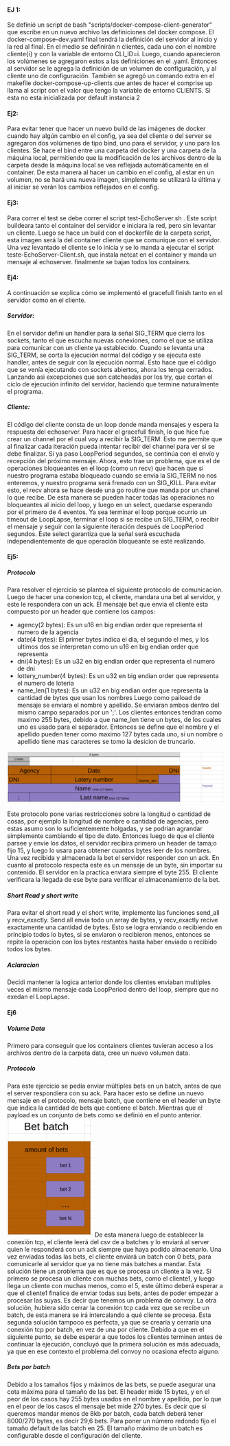 #### EJ 1:
Se definió un script de bash "scripts/docker-compose-client-generator" que escribe en un nuevo archivo las definiciones del docker compose. El docker-compose-dev.yaml final tendrá la definición del servidor al inicio y la red al final. En el medio se definirán n clientes, cada uno con el nombre cliente{i} y  con la variable de entorno CLI_ID=i. Luego, cuando aparecieron los volúmenes se agregaron estos a las definiciones en el .yaml. Entonces al servidor se le agrega la definición de un volumen de configuración, y al cliente uno de configuración. También se agregó un comando extra en el makefile docker-compose-up-clients que antes de hacer el comprise up llama al script con el valor que tengo la variable de entorno CLIENTS. Si esta no esta inicializada por default instancia 2

#### Ej2:
Para evitar tener que hacer un nuevo build de las imágenes de docker cuando hay algún cambio en el config, ya sea del cliente o del server se agregaron dos volúmenes de tipo bind, uno para el servidor, y uno para los clientes. Se hace el bind entre  una carpeta del docker y una carpeta de la máquina local, permitiendo que la modificación de los archivos dentro de la carpeta desde la máquina local se vea reflejada automáticamente en el container. De esta manera al hacer un cambio en el config, al estar en un volumen, no se hará una nueva imagen, simplemente se utilizará la última y al iniciar se verán los cambios reflejados en el config.

#### Ej3:
Para correr el test se debe correr el script test-EchoServer.sh . Este script buildeara tanto el container del servidor e iniciara la red, pero sin levantar un cliente. Luego se hace un build con el dockerfile de la carpeta script, esta imagen será la del container cliente que se comunique con el servidor. Una vez levantado el cliente se lo inicia y se lo manda a ejecutar el script teste-EchoServer-Client.sh, que instala netcat en el container y manda un mensaje al echoserver. finalmente se bajan todos los containers.

#### Ej4:
A continuación se explica cómo se implementó el gracefull finish tanto en el servidor como en el cliente.
##### Servidor:
En el servidor defini un handler para la señal SIG_TERM que cierra los sockets, tanto el que escucha nuevas conexiones, como el que se utiliza para comunicar con un cliente ya establecido. Cuando se levanta una SIG_TERM, se corta la ejecución normal del código y se ejecuta este handler, antes de seguir con la ejecución normal. Esto hace que el código que se venía ejecutando con sockets abiertos, ahora los tenga cerrados. Lanzando asi excepciones que son catcheadas por los try, que cortan el ciclo de ejecución infinito del servidor, haciendo que termine naturalmente el programa.
##### Cliente:
El código del cliente consta de un loop donde manda mensajes y espera la respuesta del echoserver. Para hacer el gracefull finish, lo que hice fue crear un channel por el cual voy a recibir la SIG_TERM. Esto me permite que al finalizar cada iteración pueda intentar recibir del channel para ver si se debe finalizar. Si ya paso LoopPeriod segundos, se continúa con el envío y recepción del próximo mensaje. Ahora, esto trae un problema, que es el de operaciones bloqueantes en el loop (como un recv) que hacen que si nuestro programa estaba bloqueado cuando se envía la SIG_TERM no nos enteremos, y nuestro programa será frenado con un SIG_KILL. Para evitar esto, el recv ahora se hace desde una go routine que manda por un chanel lo que recibe. De esta manera se pueden hacer todas las operaciones no bloqueantes al inicio del loop, y luego en un select, quedarse esperando por el primero de 4 eventos. Ya sea terminar el loop porque ocurrio un timeout de LoopLapse, terminar el loop si se recibe un SIG_TERM, o recibir el mensaje y seguir con la siguiente iteración después de LoopPeriod segundos. Este select garantiza que la señal será escuchada independientemente de que operación bloqueante se esté realizando.

#### Ej5:
##### Protocolo
Para resolver el ejercicio se plantea el siguiente protocolo de comunicacion. Luego de hacer una conexion tcp, el cliente, mandara una bet al servidor, y este le respondera con un ack. El mensaje bet que envia el cliente esta compuesto por un header que contiene los campos:  
- agency(2 bytes): Es un u16 en big endian order que representa el numero de la agencia
- date(4 bytes): El primer bytes indica el dia, el segundo el mes, y los ultimos dos se interpretan como un u16 en big endian order que representa 
- dni(4 bytes): Es un u32 en big endian order que representa el numero de dni
- lottery_number(4 bytes): Es un u32 en big endian order que representa el numero de loteria
- name_len(1 bytes): Es un u32 en big endian order que representa la cantidad de bytes que usan los nombres
Luego como paiload de mensaje se enviara el nombre y apellido. Se enviaran ambos dentro del mismo campo separados por un ';'. Los clientes entonces tendran como maximo 255 bytes, debido a que name_len tiene un bytes, de los cuales uno es usado para el separador. Entonces se define que el nombre y el apellido pueden tener como maximo 127 bytes cada uno, si un nombre o apellido tiene mas caracteres se tomo la desicion de truncarlo.

![bet_fields.png](./fotos/bet_flieds.png)

Este protocolo pone varias restricciones sobre la longitud o cantidad de cosas, por ejemplo la longitud de nombre o cantidad de agencias, pero estas asumo son lo suficientemente holgadas, y se podrian agrandar simplemente cambiando el tipo de dato.
Entonces luego de que el cliente parsee y envie los datos, el servidor recibira primero un header de tama;o fijo 15, y luego lo usara para obtener cuantos bytes leer de los nombres. Una vez recibida y almacenada la bet el servidor responder con un ack. En cuanto al protocolo respecta este es un mensaje de un byte, sin importar su contenido. El servidor en la practica enviara siempre el byte 255. El cliente verificara la llegada de ese byte para verificar el almacenamiento de la bet.
 
##### Short Read y short write
Para evitar el short read y el short write, implemente las funciones send_all y recv_exactly. Send all envia todo un array de bytes, y recv_exactly recive exactamente una cantidad de bytes. Esto se logra enviando o recibiendo en principio todos lo bytes, si se enviaron o recibieron menos, entonces se repite la operacion con los bytes restantes hasta haber enviado o recibido todos los bytes.

##### Aclaracion
Decidi mantener la logica anterior donde los clientes enviaban multiples veces el mismo mensaje cada LoopPeriod dentro del loop, siempre que no exedan el LoopLapse. 

#### Ej6
##### Volume Data
Primero para conseguir que los containers clientes tuvieran acceso a los archivos dentro de la carpeta data, cree un nuevo volumen data.
##### Protocolo
Para este ejercicio se pedía enviar múltiples bets en un batch, antes de que el server respondiera con su ack. Para hacer esto se define un nuevo mensaje en el protocolo, mensaje batch, que contiene en el header un byte que indica la cantidad de bets que contiene el batch. Mientras que el payload es un conjunto de bets como se definió en el punto anterior. 
<img src="./fotos/bet_batch.png" alt="drawing" width="200"/> 
De esta manera luego de establecer la conexión tcp, el cliente leerá del csv de a batches y lo enviará al server quien le responderá con un ack siempre que haya podido almacenarlo. Una vez enviadas todas las bets, el cliente enviará un batch con 0 bets, para comunicarle al servidor que ya no tiene más batches a mandar. 
Esta solución tiene un problema que es que se procesa un cliente a la vez. Si primero se procesa un cliente con muchas bets, como el cliente1, y luego llega un cliente con muchas menos, como el 5, este último deberá esperar a que el cliente1 finalice de enviar todas sus bets, antes de poder empezar a procesar las suyas. Es decir que tenemos un problema de convoy. La otra solución, hubiera sido cerrar la conexión tcp cada vez que se recibe un batch, de esta manera se irá intercalando a qué cliente se procesa. Esta segunda solución tampoco es perfecta, ya que se crearía y cerraría una conexión tcp por batch, en vez de una por cliente. Debido a que en el siguiente punto, se debe esperar a que todos los clientes terminen antes de continuar la ejecución, concluyó que la primera solución es más adecuada, ya que en ese contexto el problema del convoy no ocasiona efecto alguno.
##### Bets por batch
Debido a los tamaños fijos y máximos de las bets, se puede asegurar una cota máxima para el tamaño de las bet. El header mide 15 bytes, y en el peor de los casos hay 255 bytes usados en el nombre y apellido, por lo que en el peor de los casos el mensaje bet mide 270 bytes. Es decir que si queremos mandar menos de 8kb por batch, cada batch deberá tener 8000/270 bytes, es decir 29,6 bets. Para poner un número redondo fijo el tamaño default de las batch en 25. 
El tamaño máximo de un batch es configurable desde el configuración del cliente.

